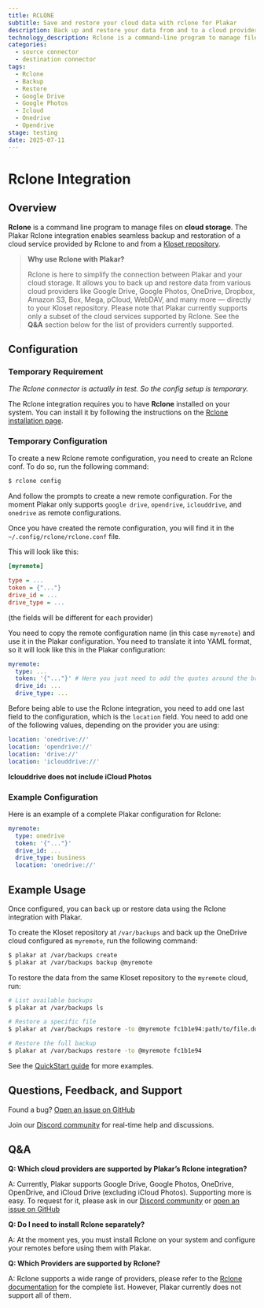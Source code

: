 ```yaml
---
title: RCLONE
subtitle: Save and restore your cloud data with rclone for Plakar
description: Back up and restore your data from and to a cloud provider (e.g., Google Drive, Google Photos, Onedrive) using the Plakar Rclone integration.
technology_description: Rclone is a command-line program to manage files on cloud storage. It supports various providers like Google Drive, Google Photos, OneDrive, Dropbox, and more.
categories: 
  - source connector
  - destination connector
tags:
  - Rclone
  - Backup
  - Restore
  - Google Drive
  - Google Photos
  - Icloud
  - Onedrive
  - Opendrive
stage: testing
date: 2025-07-11
---
```


# Rclone Integration

## Overview

**Rclone** is a command line program to manage files on **cloud storage**. The Plakar Rclone integration enables seamless backup and restoration of a cloud service provided by Rclone to and from a [Kloset repository](/posts/2025-04-29/kloset-the-immutable-data-store/).

> **Why use Rclone with Plakar?**
>
> Rclone is here to simplify the connection between Plakar and your cloud storage. It allows you to back up and restore data from various cloud providers like Google Drive, Google Photos, OneDrive, Dropbox, Amazon S3, Box, Mega, pCloud, WebDAV, and many more — directly to your Kloset repository. 
> Please note that Plakar currently supports only a subset of the cloud services supported by Rclone. See the **Q&A** section below for the list of providers currently supported.

## Configuration

### Temporary Requirement

*The Rclone connector is actually in test. So the config setup is temporary.*

The Rclone integration requires you to have **Rclone** installed on your system. You can install it by following the instructions on the [Rclone installation page](https://rclone.org/install/).

### Temporary Configuration

To create a new Rclone remote configuration, you need to create an Rclone conf. To do so, run the following command:

```bash
$ rclone config
```

And follow the prompts to create a new remote configuration. For the moment Plakar only supports `google drive`, `opendrive`, `iclouddrive`, and `onedrive` as remote configurations.

Once you have created the remote configuration, you will find it in the `~/.config/rclone/rclone.conf` file.

This will look like this:

```ini
[myremote]

type = ...
token = {"..."}
drive_id = ...
drive_type = ...
```

(the fields will be different for each provider)

You need to copy the remote configuration name (in this case `myremote`) and use it in the Plakar configuration.
You need to translate it into YAML format, so it will look like this in the Plakar configuration:

```yaml
myremote:
  type: ...
  token: '{"..."}' # Here you just need to add the quotes around the brackets
  drive_id: ...
  drive_type: ...
```

Before being able to use the Rclone integration, you need to add one last field to the configuration, which is the `location` field.
You need to add one of the following values, depending on the provider you are using:

```yaml
location: 'onedrive://'
location: 'opendrive://'
location: 'drive://'
location: 'iclouddrive://'
```

**Iclouddrive does not include iCloud Photos**

### Example Configuration

Here is an example of a complete Plakar configuration for Rclone:

```yaml
myremote:
  type: onedrive
  token: '{"..."}'
  drive_id: ...
  drive_type: business
  location: 'onedrive://'
```

## Example Usage

Once configured, you can back up or restore data using the Rclone integration with Plakar.

To create the Kloset repository at `/var/backups` and back up the OneDrive cloud configured as `myremote`, run the following command:

```bash
$ plakar at /var/backups create
$ plakar at /var/backups backup @myremote
```

To restore the data from the same Kloset repository to the `myremote` cloud, run:

```bash
# List available backups
$ plakar at /var/backups ls

# Restore a specific file
$ plakar at /var/backups restore -to @myremote fc1b1e94:path/to/file.docx

# Restore the full backup
$ plakar at /var/backups restore -to @myremote fc1b1e94
```

See the [QuickStart guide](https://docs.plakar.io/en/quickstart/index.html) for more examples.

## Questions, Feedback, and Support

Found a bug? [Open an issue on GitHub](https://github.com/PlakarKorp/plakar/issues/new?title=Bug%20report%20on%20Rclone%20integration&body=Please%20provide%20a%20detailed%20description%20of%20the%20issue.%0A%0A**Plakar%20version**)

Join our [Discord community](https://discord.gg/uuegtnF2Q5) for real-time help and discussions.

## Q&A

**Q: Which cloud providers are supported by Plakar’s Rclone integration?**

A: Currently, Plakar supports Google Drive, Google Photos, OneDrive, OpenDrive, and iCloud Drive (excluding iCloud Photos). Supporting more is easy. To request for it, please ask in our [Discord community](https://discord.gg/uuegtnF2Q5) or [open an issue on GitHub](https://github.com/PlakarKorp/plakar/issues/new?title=Add%20provider_name&body=Please%20provide%20a%20detailed%20description%20of%20the%20issue.%0A%0A**Plakar%20version**)

**Q: Do I need to install Rclone separately?**

A: At the moment yes, you must install Rclone on your system and configure your remotes before using them with Plakar.

**Q: Which Providers are supported by Rclone?**

A: Rclone supports a wide range of providers, please refer to the [Rclone documentation](https://rclone.org/overview/) for the complete list. However, Plakar currently does not support all of them.
